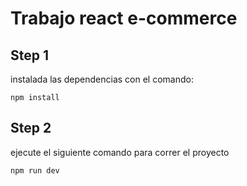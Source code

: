 # Trabajo react e-commerce


## Step 1
instalada las dependencias con el comando:
```
npm install
```

## Step 2
ejecute el siguiente comando para correr el proyecto
```
npm run dev
```